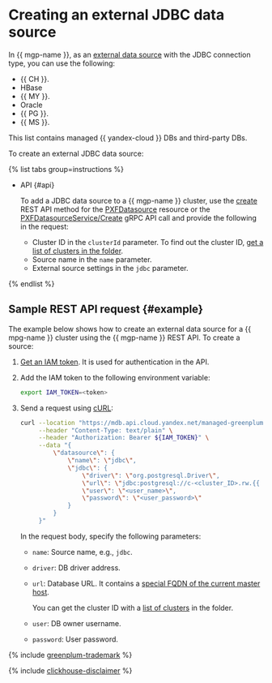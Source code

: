 # Creating an external JDBC data source

In {{ mgp-name }}, as an [external data source](../../concepts/external-tables.md#pxf-data-sources) with the JDBC connection type, you can use the following:

* {{ CH }}.
* HBase
* {{ MY }}.
* Oracle
* {{ PG }}.
* {{ MS }}.

This list contains managed {{ yandex-cloud }} DBs and third-party DBs.

To create an external JDBC data source:

{% list tabs group=instructions %}


* API {#api}

   To add a JDBC data source to a {{ mgp-name }} cluster, use the [create](../../api-ref/PXFDatasource/create.md) REST API method for the [PXFDatasource](../../api-ref/PXFDatasource/index.md) resource or the [PXFDatasourceService/Create](../../api-ref/grpc/pxf_service.md#Create) gRPC API call and provide the following in the request:

   * Cluster ID in the `clusterId` parameter. To find out the cluster ID, [get a list of clusters in the folder](../cluster-list.md#list-clusters).
   * Source name in the `name` parameter.
   * External source settings in the `jdbc` parameter.

{% endlist %}

## Sample REST API request {#example}

The example below shows how to create an external data source for a {{ mpg-name }} cluster using the {{ mgp-name }} REST API. To create a source:

1. [Get an IAM token](../../../iam/operations/index.md#iam-tokens). It is used for authentication in the API.
1. Add the IAM token to the following environment variable:

   ```bash
   export IAM_TOKEN=<token>
   ```

1. Send a request using [cURL](https://curl.haxx.se):

   ```bash
   curl --location "https://mdb.api.cloud.yandex.net/managed-greenplum/v1/clusters/<cluster_ID>/pxf_datasources" \
        --header "Content-Type: text/plain" \
        --header "Authorization: Bearer ${IAM_TOKEN}" \
        --data "{
            \"datasource\": {
                \"name\": \"jdbc\",
                \"jdbc\": {
                    \"driver\": \"org.postgresql.Driver\",
                    \"url\": \"jdbc:postgresql://c-<cluster_ID>.rw.{{ dns-zone }}:{{ port-mpg }}/<DB_name>\",
                    \"user\": \"<user_name>\",
                    \"password\": \"<user_password>\"
                }
            }
        }"
   ```

   In the request body, specify the following parameters:

   * `name`: Source name, e.g., `jdbc`.
   * `driver`: DB driver address.
   * `url`: Database URL. It contains a [special FQDN of the current master host](../../../managed-postgresql/operations/connect.md#fqdn-master).

      You can get the cluster ID with a [list of clusters](../../../managed-postgresql/operations/cluster-list.md#list-clusters) in the folder.

   * `user`: DB owner username.
   * `password`: User password.

{% include [greenplum-trademark](../../../_includes/mdb/mgp/trademark.md) %}

{% include [clickhouse-disclaimer](../../../_includes/clickhouse-disclaimer.md) %}
